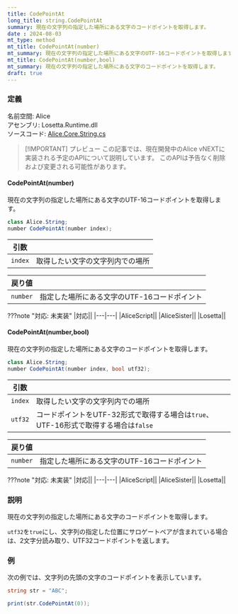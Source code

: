 ```yaml
---
title: CodePointAt
long_title: string.CodePointAt
summary: 現在の文字列の指定した場所にある文字のコードポイントを取得します。
date : 2024-08-03
mt_type: method
mt_title: CodePointAt(number)
mt_summary: 現在の文字列の指定した場所にある文字のUTF-16コードポイントを取得します。
mt_title: CodePointAt(number,bool)
mt_summary: 現在の文字列の指定した場所にある文字のコードポイントを取得します。
draft: true
---
```


### 定義
名前空間: Alice<br/>
アセンブリ: Losetta.Runtime.dll<br/>
ソースコード: [Alice.Core.String.cs](https://github.com/WSOFT-Project/Losetta/blob/master/Losetta.Runtime/Core/Extension/Alice.Core.String.cs)

> [!IMPORTANT] プレビュー
> この記事では、現在開発中のAlice vNEXTに実装される予定のAPIについて説明しています。
> このAPIは予告なく削除および変更される可能性があります。

#### CodePointAt(number)

現在の文字列の指定した場所にある文字のUTF-16コードポイントを取得します。

```cs title="AliceScript"
class Alice.String;
number CodePointAt(number index);
```

|引数| |
|-|-|
|`index`|取得したい文字の文字列内での場所|

|戻り値| |
|-|-|
|`number`|指定した場所にある文字のUTF-16コードポイント|

???note "対応: 未実装"
    |対応||
    |---|---|
    |AliceScript||
    |AliceSister||
    |Losetta||

#### CodePointAt(number,bool)

現在の文字列の指定した場所にある文字のコードポイントを取得します。

```cs title="AliceScript"
class Alice.String;
number CodePointAt(number index, bool utf32);
```

|引数| |
|-|-|
|`index`|取得したい文字の文字列内での場所|
|`utf32`|コードポイントをUTF-32形式で取得する場合は`true`、UTF-16形式で取得する場合は`false`|

|戻り値| |
|-|-|
|`number`|指定した場所にある文字のUTF-16コードポイント|

???note "対応: 未実装"
    |対応||
    |---|---|
    |AliceScript||
    |AliceSister||
    |Losetta||

### 説明
現在の文字列の指定した場所にある文字のコードポイントを取得します。

`utf32`を`true`にし、文字列の指定した位置にサロゲートペアが含まれている場合は、2文字分読み取り、UTF32コードポイントを返します。

### 例
次の例では、文字列の先頭の文字のコードポイントを表示しています。

```cs title="AliceScript"
string str = "ABC";

print(str.CodePointAt(0));
```